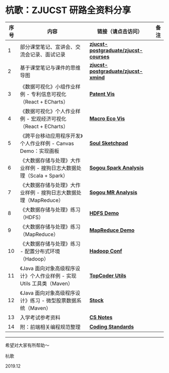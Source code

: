 # 杭歌：ZJUCST 研路全资料分享

| 序号 | 内容                                                                   | 链接（请点击访问）                                                                                                    | 备注 |
| ---- | ---------------------------------------------------------------------- | --------------------------------------------------------------------------------------------------------------------- | ---- |
| 1    | 部分课堂笔记、宣讲会、交流会记录、面试记录                             | [**zjucst-postgraduate/zjucst-courses**](https://github.com/Hungrated/zjucst-postgraduate/tree/master/zjucst-courses) |      |
| 2    | 基于课堂笔记与课件的思维导图                                           | [**zjucst-postgraduate/zjucst-xmind**](https://github.com/Hungrated/zjucst-postgraduate/tree/master/zjucst-xmind)     |      |
| 3    | 《数据可视化》小组作业样例 - 专利信息可视化（React + ECharts）         | [**Patent Vis**](https://github.com/Hungrated/patent-vis)                                                             |      |
| 4    | 《数据可视化》个人作业样例 - 宏观经济可视化（React + ECharts）         | [**Macro Eco Vis**](https://github.com/Hungrated/macro-eco-vis)                                                       |      |
| 5    | 《跨平台移动应用程序开发》个人作业样例 - Canvas Demo：实现画板         | [**Soul Sketchpad**](https://github.com/Hungrated/soul-sketchpad)                                                     |      |
| 6    | 《大数据存储与处理》大作业样例 - 搜狗日志大数据处理（Scala + Spark）   | [**Sogou Spark Analysis**](https://github.com/Hungrated/sogou-spark-analysis)                                         |      |
| 7    | 《大数据存储与处理》大作业样例 - 搜狗日志大数据处理（MapReduce）       | [**Sogou MR Analysis**](https://github.com/Hungrated/sogou-mr-analysis)                                               |      |
| 8    | 《大数据存储与处理》练习（HDFS）                                       | [**HDFS Demo**](https://github.com/Hungrated/hdfs-practice-demo)                                                      |      |
| 9    | 《大数据存储与处理》练习（MapReduce）                                  | [**MapReduce Demo**](https://github.com/Hungrated/mapreduce-practice-demo)                                            |      |
| 10   | 《大数据存储与处理》练习 - 配置分布式环境（Hadoop）                    | [**Hadoop Conf**](https://github.com/Hungrated/hadoop-conf)                                                           |      |
| 11   | 《Java 面向对象高级程序设计》个人作业样例 - 实现 Utils 工具类（Maven） | [**TopCoder Utils**](https://github.com/Hungrated/topcoder-utils)                                                     |      |
| 12   | 《Java 面向对象高级程序设计》练习 - 微型股票数据系统（Maven）          | [**Stock**](https://github.com/Hungrated/stock)                                                                       |      |
| 13   | 入学考试参考资料                                                       | [**CS Notes**](https://github.com/Hungrated/cs-notes)                                                                 |      |
| 14   | 附：前端相关编程规范整理                                               | [**Coding Standards**](https://github.com/Hungrated/coding-standards)                                                 |      |

---

希望对大家有所帮助～

杭歌

2019.12
